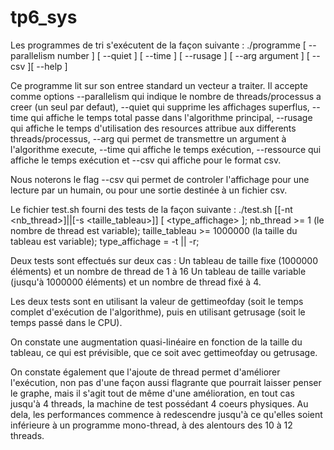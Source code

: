 # tp6_sys

Les programmes de tri s'exécutent de la façon suivante :
./programme [ --parallelism number ] [ --quiet ] [ --time ]
        [ --rusage ] [ --arg argument ] [ --csv ][ --help ]

Ce programme lit sur son entree standard un vecteur a traiter. Il accepte comme
options --parallelism qui indique le nombre de threads/processus a creer (un
seul par defaut), --quiet qui supprime les affichages superflus, --time qui
affiche le temps total passe dans l'algorithme principal, --rusage qui affiche
le temps d'utilisation des resources attribue aux differents threads/processus,
--arg qui permet de transmettre un argument à l'algorithme execute, --time qui
affiche le temps exécution, --ressource qui affiche le temps exécution et --csv
qui affiche pour le format csv.

Nous noterons le flag --csv qui permet de controler l'affichage pour une lecture
par un humain, ou pour une sortie destinée à un fichier csv.

Le fichier test.sh fourni des tests de la façon suivante :
./test.sh [[-nt <nb_thread>]||[-s <taille_tableau>]] [ <type_affichage> ];
nb_thread >= 1 (le nombre de thread est variable);
taille_tableau >= 1000000 (la taille du tableau est variable);
type_affichage = -t || -r;

Deux tests sont effectués sur deux cas :
Un tableau de taille fixe (1000000 éléments) et un nombre de thread de 1 à 16
Un tableau de taille variable (jusqu'à 1000000 éléments) et un nombre de thread
fixé à 4.

Les deux tests sont en utilisant la valeur de gettimeofday (soit le temps
complet d'exécution de l'algorithme), puis en utilisant getrusage (soit le
temps passé dans le CPU).

On constate une augmentation quasi-linéaire en fonction de la taille du tableau,
ce qui est prévisible, que ce soit avec gettimeofday ou getrusage.

On constate également que l'ajoute de thread permet d'améliorer l'exécution,
non pas d'une façon aussi flagrante que pourrait laisser penser le graphe, mais
il s'agit tout de même d'une amélioration, en tout cas jusqu'à 4 threads, la
machine de test possédant 4 coeurs physiques.
Au dela, les performances commence à redescendre jusqu'à ce qu'elles soient
inférieure à un programme mono-thread, à des alentours des 10 à 12 threads.
